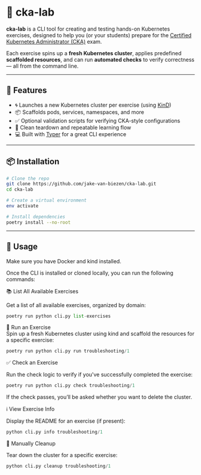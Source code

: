 # 🧪 cka-lab

**cka-lab** is a CLI tool for creating and testing hands-on Kubernetes exercises, designed to help you (or your students) prepare for the [Certified Kubernetes Administrator (CKA)](https://www.cncf.io/certification/cka/) exam.

Each exercise spins up a **fresh Kubernetes cluster**, applies predefined **scaffolded resources**, and can run **automated checks** to verify correctness — all from the command line.

---

## 🚀 Features

- 🌀 Launches a new Kubernetes cluster per exercise (using [KinD](https://kind.sigs.k8s.io/))
- 📦 Scaffolds pods, services, namespaces, and more
- ✅ Optional validation scripts for verifying CKA-style configurations
- 🧹 Clean teardown and repeatable learning flow
- 💻 Built with [Typer](https://typer.tiangolo.com/) for a great CLI experience

---

## 📦 Installation

```bash
# Clone the repo
git clone https://github.com/jake-van-biezen/cka-lab.git
cd cka-lab

# Create a virtual environment
env activate

# Install dependencies
poetry install --no-root
```

---

## 🚀 Usage

Make sure you have Docker and kind installed.

Once the CLI is installed or cloned locally, you can run the following commands:  




📚 List All Available Exercises  

Get a list of all available exercises, organized by domain:

```python
poetry run python cli.py list-exercises
```
🏁 Run an Exercise  
Spin up a fresh Kubernetes cluster using kind and scaffold the resources for a specific exercise:

```python
poetry run python cli.py run troubleshooting/1
```

✅ Check an Exercise  

Run the check logic to verify if you've successfully completed the exercise:

```python
poetry run python cli.py check troubleshooting/1
```

If the check passes, you’ll be asked whether you want to delete the cluster.


ℹ️ View Exercise Info

Display the README for an exercise (if present):

```python
python cli.py info troubleshooting/1
```

🧹 Manually Cleanup

Tear down the cluster for a specific exercise:

```python
python cli.py cleanup troubleshooting/1
```
